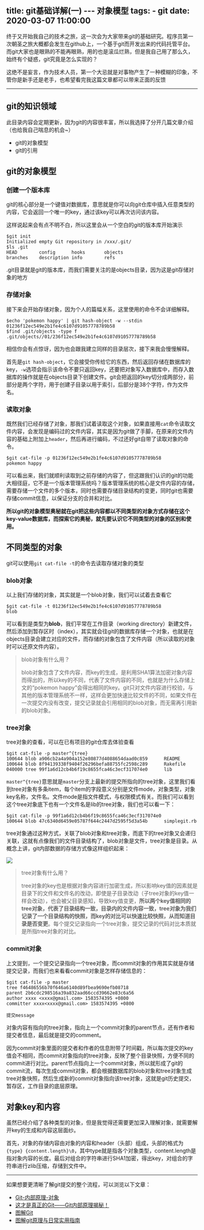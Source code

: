 title: git基础详解(一) --- 对象模型
tags:
	- git
date: 2020-03-07 11:00:00
---
终于又开始我自己的技术之旅，这一次会为大家带来git的基础研究。程序员第一次朝圣之旅大概都会发生在github上，一个基于git而开发出来的代码托管平台。而git大家也是眼熟的不能再眼熟，用的也是滚瓜烂熟，但是我自己用了那么久，始终有个疑惑，git究竟是怎么实现的？

这绝不是妄言，作为技术人员，第一个大忌就是对事物产生了一种模糊的印象，不管你是新手还是老手，也希望看完我这篇文章都可以带来正面的反馈

<hr/>
<!--more-->

## git的知识领域

此目录内容会定期更新，因为git的内容很丰富，所以我选择了分开几篇文章介绍（也给我自己喘息的机会~）

* git的对象模型
* git的引用

## git的对象模型

### 创建一个版本库
git的核心部分是一个键值对数据库，意思就是你可以向git仓库中插入任意类型的内容，它会返回一个唯一的key，通过该key可以再次访问该内容。

这样说起来会有点不明不白，所以这里会从一个空白的git的版本库开始演示

	$git init
	Initialized empty Git repository in /xxx/.git/
	$ls .git
	HEAD		config		hooks		objects
	branches	description	info		refs

.git目录就是git的版本库，而我们需要关注的是objects目录，因为这是git存储对象的地方

### 存储对象
接下来会开始存储对象，因为个人的篇幅关系，这里使用的命令不会详细解释。

	$echo 'pokemon happy' | git hash-object -w --stdin
	01236f12ec549e2b1fe4c6107d91057778789b58
	$find .git/objects -type f
	.git/objects//01/236f12ec549e2b1fe4c6107d91057778789b58
	
相信你会有点惊讶，因为也会跟我建立同样的目录层次，接下来我会慢慢解释。

首先是`git hash-object`，它会接受你传给它的东西，然后返回存储在数据库的key，`-w`选项会指示该命令不要只返回key，还要把对象写入数据库中，而存入数据库的操作就是在objects目录下创建文件。git会把返回的key切分成两部分，前部分是两个字符，用于创建子目录以用于索引，后部分是38个字符，作为文件名。

###  读取对象
既然我们已经存储了对象，那我们试着读取这个对象，如果直接用`cat`命令读取文件内容，会发现是编码过的文件内容，其实是因为git做了手脚，在原来的文件内容的基础上附加上`header`，然后再进行编码，不过还好git自带了读取对象的命令。

	$git cat-file -p 01236f12ec549e2b1fe4c6107d91057778789b58
	pokemon happy

可以看出来，我们就顺利读取到之前存储的内容了，但这跟我们认识的git的功能大相径庭，它不是一个版本管理系统吗？版本管理系统的核心是文件内容的存储，需要存储一个文件的多个版本，同时也需要存储目录结构的变更，同时git也需要存储commit信息，以保证分支的合并和对比。

**所以git的对象模型奥秘就在git把这些内容都以不同类型的对象方式存储在这个key-value数据库，而探索它的奥秘，就先要认识它不同类型的对象的区别和使用。**

## 不同类型的对象
git可以使用`git cat-file -t`的命令去读取存储对象的类型

### blob对象
以上我们存储的对象，其实就是一个blob对象，我们可以试着去查看它
	
	$git cat-file -t 01236f12ec549e2b1fe4c6107d91057778789b58
	blob
	
可以看到是类型为**blob**，我们平常在工作目录（working directory）新建文件，然后添加到暂存区时（index），其实就会往git的数据库存储一个对象，也就是在objects目录会建立对应的文件，而存储的对象包含了文件内容（所以读取的对象时可以还原文件内容）。

>blob对象有什么用？
>
>blob对象包含了文件内容，而key的生成，是利用SHA1算法加密对象内容而得出的，所以key的不同，代表了文件内容的不同，也就是为什么存储上文的“pokemon happy”会得出相同的key。git只对文件内容进行校验，与其他的版本管理系统不一样，这样会更加快速比较文件的不同，如果文件在一次提交内没有改变，提交记录就会引用相同的blob对象，而无需再引用新的blob对象。

### tree对象
tree对象的查看，可以在已有项目的git仓库去体验查看

	$git cat-file -p master^{tree}
	100644 blob a906cb2a4a904a152e80877d4088654daad0c859      README
	100644 blob 8f94139338f9404f26296befa88755fc2598c289      Rakefile
	040000 tree 99f1a6d12cb4b6f19c8655fca46c3ecf317074e0      lib

`master^{tree}`意思就是`master`分支上最新的提交所指向的tree对象，这里我们看到tree对象有多条item，每个item的字段意义分别是文件mode，对象类型，对象key名称，文件名。文件mode是指文件模式，与权限模式有关。而我们可以看到这个tree对象底下也有一个文件名是lib的tree对象，我们也可以看一下：

	$git cat-file -p 99f1a6d12cb4b6f19c8655fca46c3ecf317074e0
	100644 blob 47c6340d6459e05787f644c2447d2595f5d3a54b      simplegit.rb
	
tree对象通过这种方式，关联了blob对象和tree对象，而底下的tree对象又会递归关联，这就有点像我们的文件目录结构了，blob对象是文件，tree对象是目录。从概念上讲，git内部数据的存储方式像这样组织起来：

<img src="https://s1.ax1x.com/2020/04/18/Jeisu4.png"/>

>tree对象有什么用？
>
>tree对象的key也是根据对象内容进行加密生成，所以影响key值的因素就是目录下的文件和文件名的改动，即使是子目录改动（子tree对象的key值一样会改动），也会被父目录感知，导致key值变更，**所以两个key值相同的tree对象，代表了目录结构一致，目录内的文件内容一致，tree对象为我们记录了一个目录结构的快照，而key的对比可以快速比较快照，从而知道目录是否变更**。每个提交记录指向一个tree对象，提交记录的代码对比本质就是所指tree对象的对比。

### commit对象
上文提到，一个提交记录指向一个tree对象，而commit对象的作用其实就是存储提交记录，而我们也来看看commit对象是怎样存储信息的：
	
	$git cat-file -p master
	tree f46486556b70f646a6140d89fbea9690efb08718
	parent 2b6cdc298516a39a832aad66ccd39662e83c6a56
	author xxxx <xxxx@gmail.com> 1583574395 +0800
	committer xxxx<xxxx@gmail.com> 1583574395 +0800

	提交message

对象内容有指向的tree对象，指向上一个commit对象的parent节点，还有作者和提交者信息，最后就是提交的comment。

因为commit对象里面的提交者和作者的信息附带了时间戳，所以每次提交的key值会不相同，而commit对象指向的tree对象，反映了整个目录快照，方便不同的commit进行对比。parent节点指向上一个commit对象，所以就形成了git的commit流，每次生成commit对象，都会根据数据库的blob对象和tree对象生成tree对象快照，然后生成新的commit对象指向该tree对象，这就是git历史提交，暂存区，工作目录的底层原理。

## 对象key和内容
虽然已经介绍了各种类型的对象，但是我觉得还需要更加深入理解对象，就需要解开key的生成和内容这层面纱。

首先，对象的存储内容由对象的内容和header（头部）组成，头部的格式为`{type} {content.length}\0`，其中type就是指各个对象类型，content.length是指对象内容的长度。最后对组合的字符串进行SHA1加密，得出key，对组合的字符串进行zlib压缩，存储到文件中。


<hr/>
如果想要更清晰了解git提交的整个流程，可以浏览以下文章：

* [Git-内部原理-对象](https://git-scm.com/book/zh/v2/Git-%E5%86%85%E9%83%A8%E5%8E%9F%E7%90%86-Git-%E5%AF%B9%E8%B1%A1)
* [这才是真正的Git——Git内部原理揭秘！](https://www.jiqizhixin.com/articles/2019-12-20)
* [图解Git](https://marklodato.github.io/visual-git-guide/index-zh-cn.html)
*  [图解git原理与日常实用指南](https://juejin.im/post/5c714d18f265da2d98090503#heading-0)